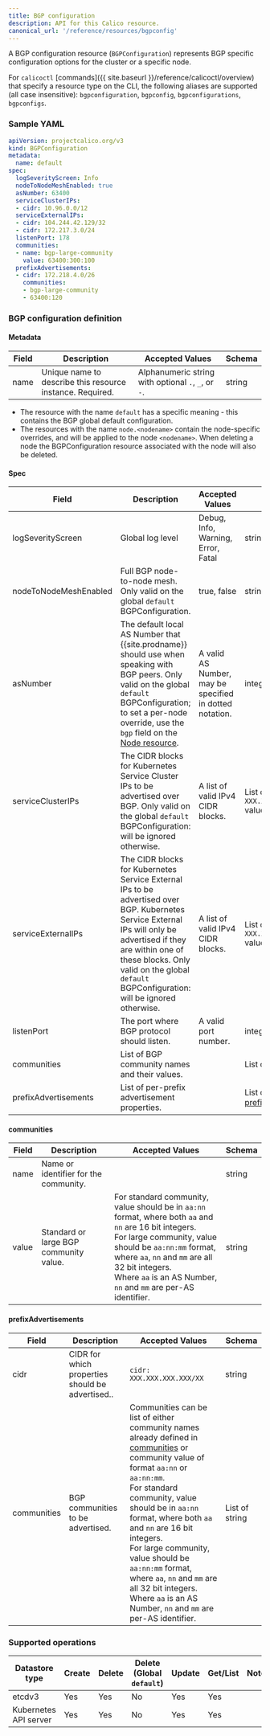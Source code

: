 ```yaml
---
title: BGP configuration
description: API for this Calico resource.
canonical_url: '/reference/resources/bgpconfig'
---
```


A BGP configuration resource (`BGPConfiguration`) represents BGP specific configuration options for the cluster or a
specific node.

For `calicoctl` [commands]({{ site.baseurl }}/reference/calicoctl/overview) that specify a resource type on the CLI, the following
aliases are supported (all case insensitive): `bgpconfiguration`, `bgpconfig`, `bgpconfigurations`, `bgpconfigs`.

### Sample YAML

```yaml
apiVersion: projectcalico.org/v3
kind: BGPConfiguration
metadata:
  name: default
spec:
  logSeverityScreen: Info
  nodeToNodeMeshEnabled: true
  asNumber: 63400
  serviceClusterIPs:
  - cidr: 10.96.0.0/12
  serviceExternalIPs:
  - cidr: 104.244.42.129/32
  - cidr: 172.217.3.0/24
  listenPort: 178
  communities:
  - name: bgp-large-community
    value: 63400:300:100
  prefixAdvertisements:
  - cidr: 172.218.4.0/26
    communities:
    - bgp-large-community
    - 63400:120
```

### BGP configuration definition

#### Metadata

| Field       | Description                 | Accepted Values   | Schema |
|-------------|-----------------------------|-------------------|--------|
| name     | Unique name to describe this resource instance. Required. | Alphanumeric string with optional `.`, `_`, or `-`. | string |

- The resource with the name `default` has a specific meaning - this contains the BGP global default configuration.
- The resources with the name `node.<nodename>` contain the node-specific overrides, and will be applied to the node `<nodename>`. When deleting a node the BGPConfiguration resource associated with the node will also be deleted.

#### Spec

| Field       | Description                 | Accepted Values   | Schema | Default    |
|-------------|-----------------------------|-------------------|--------|------------|
| logSeverityScreen | Global log level | Debug, Info, Warning, Error, Fatal | string | `Info` |
| nodeToNodeMeshEnabled | Full BGP node-to-node mesh. Only valid on the global `default` BGPConfiguration. | true, false  | string | true |
| asNumber | The default local AS Number that {{site.prodname}} should use when speaking with BGP peers. Only valid on the global `default` BGPConfiguration; to set a per-node override, use the `bgp` field on the [Node resource](./node). | A valid AS Number, may be specified in dotted notation. | integer/string | 64512 |
| serviceClusterIPs | The CIDR blocks for Kubernetes Service Cluster IPs to be advertised over BGP. Only valid on the global `default` BGPConfiguration: will be ignored otherwise. | A list of valid IPv4 CIDR blocks. | List of `cidr: XXX.XXX.XXX.XXX/XX` values. | Empty List |
| serviceExternalIPs | The CIDR blocks for Kubernetes Service External IPs to be advertised over BGP. Kubernetes Service External IPs will only be advertised if they are within one of these blocks. Only valid on the global `default` BGPConfiguration: will be ignored otherwise. | A list of valid IPv4 CIDR blocks. | List of `cidr: XXX.XXX.XXX.XXX/XX` values. | Empty List |
| listenPort | The port where BGP protocol should listen.| A valid port number. | integer | 179 |
| communities | List of BGP community names and their values. || List of [communities](#communities) |
| prefixAdvertisements | List of per-prefix advertisement properties. || List of [prefixAdvertisements](#prefixAdvertisements) |

#### communities

| Field       | Description                 | Accepted Values   | Schema | 
|-------------|-----------------------------|-------------------|--------|
| name | Name or identifier for the community. | | string |
| value | Standard or large BGP community value. |For standard community, value should be in `aa:nn` format, where both `aa` and `nn` are 16 bit integers.<br/> For large community, value should be `aa:nn:mm` format, where `aa`, `nn` and `mm` are all 32 bit integers. <br/>Where `aa` is an AS Number, `nn` and `mm` are per-AS identifier. | string |
  
#### prefixAdvertisements

| Field       | Description                 | Accepted Values   | Schema | 
|-------------|-----------------------------|-------------------|--------|
| cidr | CIDR for which properties should be advertised.. |`cidr: XXX.XXX.XXX.XXX/XX`| string |
| communities | BGP communities to be advertised. | Communities can be list of either community names already defined in [communities](#communities) or community value of format `aa:nn` or `aa:nn:mm`. <br/>For standard community, value should be in `aa:nn` format, where both `aa` and `nn` are 16 bit integers.<br/> For large community, value should be `aa:nn:mm` format, where `aa`, `nn` and `mm` are all 32 bit integers. <br/>Where `aa` is an AS Number, `nn` and `mm` are per-AS identifier. | List of string | 

### Supported operations

| Datastore type        | Create    | Delete    | Delete (Global `default`)  |  Update  | Get/List | Notes
|-----------------------|------------|-----------|--------|----------|----------|------
| etcdv3                | Yes       | Yes    | No     | Yes      | Yes      |
| Kubernetes API server | Yes        | Yes   | No     | Yes      | Yes      |
